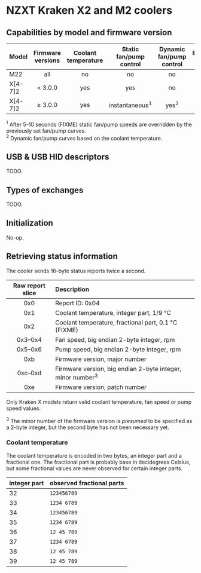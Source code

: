 # NZXT Kraken X2 and M2 coolers

## Capabilities by model and firmware version

| Model | Firmware versions | Coolant temperature | Static fan/pump control | Dynamic fan/pump control | Illumination control |
| :-- | :-: | :-: | :-: | :-: | :-: |
| M22 | all | no | no | no | yes |
| X[4-7]2 | < 3.0.0 | yes | yes | no | yes |
| X[4-7]2 | ≥ 3.0.0 | yes | instantaneous<sup>1</sup> | yes<sup>2</sup> | yes |

<sup>1</sup> After 5-10 seconds (FIXME) static fan/pump speeds are overridden
by the previously set fan/pump curves.  
<sup>2</sup> Dynamic fan/pump curves based on the coolant temperature.  

## USB & USB HID descriptors

TODO.

## Types of exchanges

TODO.

## Initialization

No-op.

## Retrieving status information

The cooler sends 16-byte status reports twice a second.

| Raw report slice | Description |
| :-: | :-- |
| 0x0 | Report ID: 0x04 |
| 0x1 | Coolant temperature, integer part, 1/9 °C |
| 0x2 | Coolant temperature, fractional part, 0.1 °C (FIXME) |
| 0x3–0x4 | Fan speed, big endian 2-byte integer, rpm |
| 0x5–0x6 | Pump speed, big endian 2-byte integer, rpm |
| 0xb | Firmware version, major number |
| 0xc–0xd | Firmware version, big endian 2-byte integer, minor number<sup>3</sup> |
| 0xe | Firmware version, patch number |

Only Kraken X models return valid coolant temperature, fan speed or pump speed
values.

<sup>3</sup> The minor number of the firmware version is *presumed* to be
specified as a 2-byte integer, but the second byte has not been necessary yet.

### Coolant temperature

The coolant temperature is encoded in two bytes, an integer part and a
fractional one.  The fractional part is probably base in decidegrees Celsius,
but some fractional values are never observed for certain integer parts.

| integer part | observed fractional parts |
| --- | --- |
| 32 | `123456789` |
| 33 | `1234 6789` |
| 34 | `123456789` |
| 35 | `1234 6789` |
| 36 | `12 45 789` |
| 37 | `1234 6789` |
| 38 | `12 45 789` |
| 39 | `12 45 789` |
